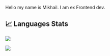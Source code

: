 Hello my name is Mikhail.
I am ex Frontend dev.
## 📈 Languages Stats

![](https://github-profile-summary-cards.vercel.app/api/cards/most-commit-language?username=greatwzix&theme=tokyonight&bg)

![](https://github-profile-summary-cards.vercel.app/api/cards/repos-per-language?username=greatwzix&theme=tokyonight&bg)
